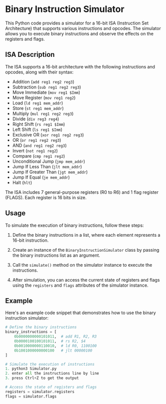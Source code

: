 # Binary Instruction Simulator

This Python code provides a simulator for a 16-bit ISA (Instruction Set Architecture) that supports various instructions and opcodes. The simulator allows you to execute binary instructions and observe the effects on the registers and flags.

## ISA Description

The ISA supports a 16-bit architecture with the following instructions and opcodes, along with their syntax:

- Addition (`add reg1 reg2 reg3`)
- Subtraction (`sub reg1 reg2 reg3`)
- Move Immediate (`mov reg1 $Imm`)
- Move Register (`mov reg1 reg2`)
- Load (`ld reg1 mem_addr`)
- Store (`st reg1 mem_addr`)
- Multiply (`mul reg1 reg2 reg3`)
- Divide (`div reg3 reg4`)
- Right Shift (`rs reg1 $Imm`)
- Left Shift (`ls reg1 $Imm`)
- Exclusive OR (`xor reg1 reg2 reg3`)
- OR (`or reg1 reg2 reg3`)
- AND (`and reg1 reg2 reg3`)
- Invert (`not reg1 reg2`)
- Compare (`cmp reg1 reg2`)
- Unconditional Jump (`jmp mem_addr`)
- Jump If Less Than (`jlt mem_addr`)
- Jump If Greater Than (`jgt mem_addr`)
- Jump If Equal (`je mem_addr`)
- Halt (`hlt`)

The ISA includes 7 general-purpose registers (R0 to R6) and 1 flag register (FLAGS). Each register is 16 bits in size.

## Usage

To simulate the execution of binary instructions, follow these steps:

1. Define the binary instructions in a list, where each element represents a 16-bit instruction.

2. Create an instance of the `BinaryInstructionSimulator` class by passing the binary instructions list as an argument.

3. Call the `simulate()` method on the simulator instance to execute the instructions.

4. After simulation, you can access the current state of registers and flags using the `registers` and `flags` attributes of the simulator instance.

## Example

Here's an example code snippet that demonstrates how to use the binary instruction simulator:

```python
# Define the binary instructions
binary_instructions = [
    0b0000000000101011,  # add R1, R2, R3
    0b0000100100101011,  # rs R2, $4
    0b0010000000110010,  # ld R0, 1100100
    0b1001000000000100   # jlt 00000100
]

# Simulate the execution of instructions
1. python3 Simulator.py
2. enter all the instructions line by line
3. press Ctrl+Z to get the output

# Access the state of registers and flags
registers = simulator.registers
flags = simulator.flags
